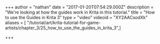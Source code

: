 +++
author = "nathan"
date = "2017-01-20T07:54:29.000Z"
description = "We're looking at how the guides work in Krita in this tutorial."
title = "How to use the Guides in Krita 3"
type = "video"
videoid = "XY2AACsodXk"
aliases = [ "/tutorial/art/krita-tutorial-for-game-artists/chapter_3/25_how_to_use_the_guides_in_krita_3",]

+++